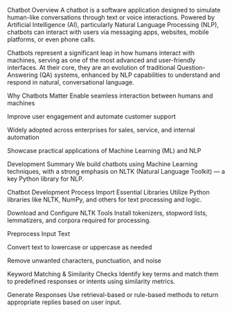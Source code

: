 Chatbot Overview
A chatbot is a software application designed to simulate human-like conversations through text or voice interactions. Powered by Artificial Intelligence (AI), particularly Natural Language Processing (NLP), chatbots can interact with users via messaging apps, websites, mobile platforms, or even phone calls.

Chatbots represent a significant leap in how humans interact with machines, serving as one of the most advanced and user-friendly interfaces. At their core, they are an evolution of traditional Question-Answering (QA) systems, enhanced by NLP capabilities to understand and respond in natural, conversational language.

Why Chatbots Matter
Enable seamless interaction between humans and machines

Improve user engagement and automate customer support

Widely adopted across enterprises for sales, service, and internal automation

Showcase practical applications of Machine Learning (ML) and NLP

Development Summary
We build chatbots using Machine Learning techniques, with a strong emphasis on NLTK (Natural Language Toolkit) — a key Python library for NLP.

Chatbot Development Process
Import Essential Libraries
Utilize Python libraries like NLTK, NumPy, and others for text processing and logic.

Download and Configure NLTK Tools
Install tokenizers, stopword lists, lemmatizers, and corpora required for processing.

Preprocess Input Text

Convert text to lowercase or uppercase as needed

Remove unwanted characters, punctuation, and noise

Keyword Matching & Similarity Checks
Identify key terms and match them to predefined responses or intents using similarity metrics.

Generate Responses
Use retrieval-based or rule-based methods to return appropriate replies based on user input.

